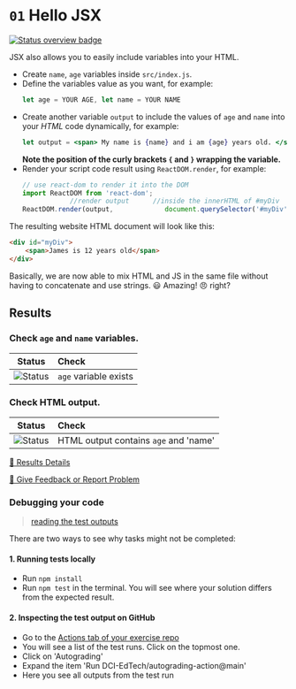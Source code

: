 # `01` Hello JSX
[![Status overview badge](../../blob/badges/.github/badges/autograding-solution/badge.svg)](#results)


JSX also allows you to easily include variables into your HTML.

-   Create `name`, `age` variables inside `src/index.js`.
-   Define the variables value as you want, for example:
    ```js
    let age = YOUR AGE, let name = YOUR NAME 
    ```
-   Create another variable `output` to include the values of `age` and `name` into your *HTML* code dynamically, for example:
    ```jsx
    let output = <span> My name is {name} and i am {age} years old. </span>
    ```
    __Note the position of the curly brackets `{` and `}` wrapping the variable.__
-   Render your script code result using `ReactDOM.render`, for example:
    ```jsx
    // use react-dom to render it into the DOM
    import ReactDOM from 'react-dom';
                //render output      //inside the innerHTML of #myDiv
    ReactDOM.render(output,             document.querySelector('#myDiv'));
    ```

The resulting website HTML document will look like this:
```html
<div id="myDiv">
    <span>James is 12 years old</span>
</div>
```

Basically, we are now able to mix HTML and JS in the same file without having to concatenate and use strings. :smiley: Amazing! :angry: right?

[//]: # (autograding info start)
## Results


### Check `age` and `name` variables.

|                 Status                  | Check                                                                                    |
| :-------------------------------------: | :--------------------------------------------------------------------------------------- |
| ![Status](../../blob/badges/.github/badges/autograding-solution/status0.svg) | `age` variable exists   |

### Check HTML output.

|                 Status                  | Check                                                                                    |
| :-------------------------------------: | :--------------------------------------------------------------------------------------- |
| ![Status](../../blob/badges/.github/badges/autograding-solution/status1.svg) | HTML output contains `age` and 'name' |



[🔬 Results Details](https://github.com/DigitalCareerInstitute/SPA-boilerplate-JSX/actions)

[📢 Give Feedback or Report Problem](https://docs.google.com/forms/d/e/1FAIpQLSfS8wPh6bCMTLF2wmjiE5_UhPiOEnubEwwPLN_M8zTCjx5qbg/viewform?usp=pp_url&entry.652569746=SPA-boilerplate-JSX&entry.2115011968=https%3A%2F%2Fgithub.com%2FDigitalCareerInstitute%2FSPA-boilerplate-JSX)

### Debugging your code
> [reading the test outputs](https://github.com/DCI-EdTech/autograding-setup/wiki/Reading-test-outputs)

There are two ways to see why tasks might not be completed:
#### 1. Running tests locally
- Run `npm install`
- Run `npm test` in the terminal. You will see where your solution differs from the expected result.

#### 2. Inspecting the test output on GitHub
- Go to the [Actions tab of your exercise repo](https://github.com/DigitalCareerInstitute/SPA-boilerplate-JSX/actions)
- You will see a list of the test runs. Click on the topmost one.
- Click on 'Autograding'
- Expand the item 'Run DCI-EdTech/autograding-action@main'
- Here you see all outputs from the test run

[//]: # (autograding info end)